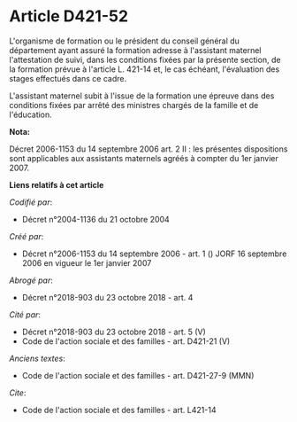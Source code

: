 # Article D421-52

L'organisme de formation ou le président du conseil général du département ayant assuré la formation adresse à l'assistant
maternel l'attestation de suivi, dans les conditions fixées par la présente section, de la formation prévue à l'article L.
421-14 et, le cas échéant, l'évaluation des stages effectués dans ce cadre. 

L'assistant maternel subit à l'issue de la formation une épreuve dans des conditions fixées par arrêté des ministres chargés
de la famille et de l'éducation.

**Nota:**

Décret 2006-1153 du 14 septembre 2006 art. 2 II : les présentes dispositions sont applicables aux assistants maternels agréés
à compter du 1er janvier 2007.

**Liens relatifs à cet article**

_Codifié par_:

  - Décret n°2004-1136 du 21 octobre 2004

_Créé par_:

  - Décret n°2006-1153 du 14 septembre 2006 - art. 1 () JORF 16 septembre 2006 en vigueur le 1er janvier 2007

_Abrogé par_:

  - Décret n°2018-903 du 23 octobre 2018 - art. 4

_Cité par_:

  - Décret n°2018-903 du 23 octobre 2018 - art. 5 (V)
  - Code de l'action sociale et des familles - art. D421-21 (V)

_Anciens textes_:

  - Code de l'action sociale et des familles - art. D421-27-9 (MMN)

_Cite_:

  - Code de l'action sociale et des familles - art. L421-14
